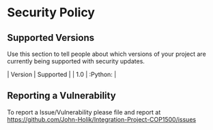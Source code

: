 # Security Policy

## Supported Versions

Use this section to tell people about which versions of your project are
currently being supported with security updates.

| Version | Supported          |
| 1.0     | :Python:           |

## Reporting a Vulnerability

To report a Issue/Vulnerability please file and report at https://github.com/John-Holik/Integration-Project-COP1500/issues

